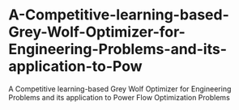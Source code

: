 # A-Competitive-learning-based-Grey-Wolf-Optimizer-for-Engineering-Problems-and-its-application-to-Pow
A Competitive learning-based Grey Wolf Optimizer for Engineering Problems and its application to Power Flow Optimization Problems
